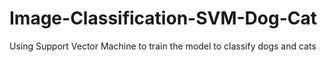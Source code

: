 # Image-Classification-SVM-Dog-Cat
Using Support Vector Machine to train the model to classify dogs and cats
